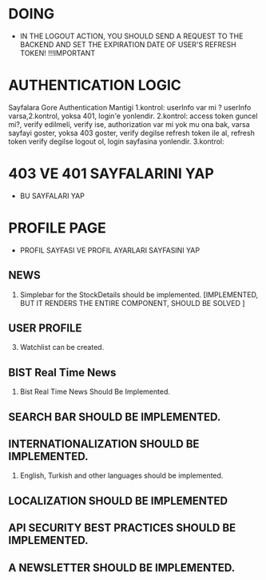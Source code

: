 # DOING
- IN THE LOGOUT ACTION, YOU SHOULD SEND A REQUEST TO THE BACKEND AND SET THE EXPIRATION DATE OF USER'S REFRESH TOKEN! !!!IMPORTANT

# AUTHENTICATION LOGIC

Sayfalara Gore Authentication Mantigi
1.kontrol: userInfo var mi ? userInfo varsa,2.kontrol, yoksa 401, login'e yonlendir.
2.kontrol: access token guncel mi?, verify edilmeli, verify ise, authorization var mi yok mu ona bak, varsa sayfayi goster, yoksa 403 goster, verify degilse refresh token ile al, refresh token verify degilse logout ol, login sayfasina yonlendir.
3.kontrol: 


# 403 VE 401 SAYFALARINI YAP
- BU SAYFALARI YAP

# PROFILE PAGE
- PROFIL SAYFASI VE PROFIL AYARLARI SAYFASINI YAP



## NEWS
1. Simplebar for the StockDetails should be implemented. [IMPLEMENTED, BUT IT RENDERS THE ENTIRE COMPONENT, SHOULD BE SOLVED ]

## USER PROFILE
3. Watchlist can be created.

## BIST Real Time News
1. Bist Real Time News Should Be Implemented.

## SEARCH BAR SHOULD BE IMPLEMENTED.

## INTERNATIONALIZATION SHOULD BE IMPLEMENTED.
1. English, Turkish and other languages should be implemented.

## LOCALIZATION SHOULD BE IMPLEMENTED

## API SECURITY BEST PRACTICES SHOULD BE IMPLEMENTED.

## A NEWSLETTER SHOULD BE IMPLEMENTED.
